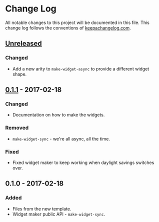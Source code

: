 # Change Log
All notable changes to this project will be documented in this file. This change log follows the conventions of [keepachangelog.com](http://keepachangelog.com/).

## [Unreleased]
### Changed
- Add a new arity to `make-widget-async` to provide a different widget shape.

## [0.1.1] - 2017-02-18
### Changed
- Documentation on how to make the widgets.

### Removed
- `make-widget-sync` - we're all async, all the time.

### Fixed
- Fixed widget maker to keep working when daylight savings switches over.

## 0.1.0 - 2017-02-18
### Added
- Files from the new template.
- Widget maker public API - `make-widget-sync`.

[Unreleased]: https://github.com/your-name/clj-py/compare/0.1.1...HEAD
[0.1.1]: https://github.com/your-name/clj-py/compare/0.1.0...0.1.1

